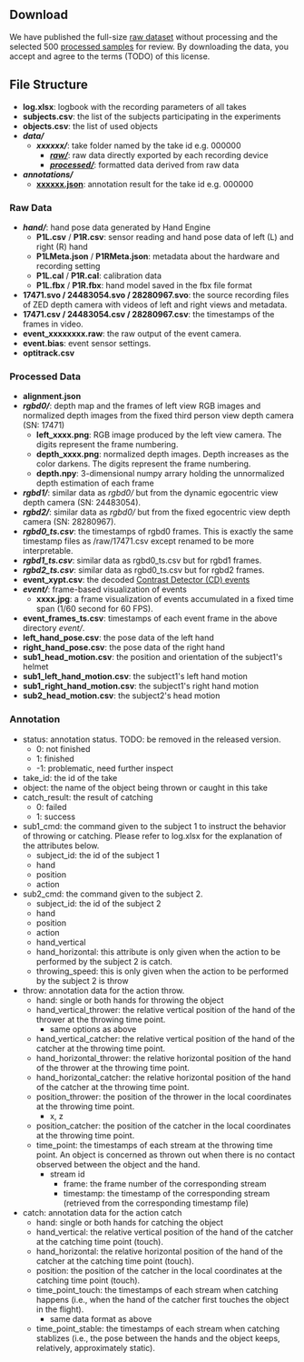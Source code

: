 ## Download

We have published the full-size [raw dataset](https://share.weiyun.com/avv8jpv4) without processing and the selected 500 [processed samples](https://share.weiyun.com/Tk3mm9O0) for review. By downloading the data, you accept and agree to the terms (TODO) of this license.



## File Structure

* **log.xlsx**: logbook with the recording parameters of all takes
* **subjects.csv**: the list of the subjects participating in the experiments
* **objects.csv**: the list of used objects
* ***data/***
  * ***xxxxxx/***: take folder named by the take id e.g. 000000
    * [***raw/***](#raw-data): raw data directly exported by each recording device
    * [***processed/***](#processed-data): formatted data derived from raw data
* ***annotations/***
  * [**xxxxxx.json**](#annotation): annotation result for the take id e.g. 000000



### Raw Data

* ***hand/***: hand pose data generated by Hand Engine
  * **P1L.csv** / **P1R.csv**: sensor reading and hand pose data of left (L) and right (R) hand
  * **P1LMeta.json** / **P1RMeta.json**: metadata about the hardware and recording setting
  * **P1L.cal** / **P1R.cal**: calibration data
  * **P1L.fbx** / **P1R.fbx**: hand model saved in the fbx file format
* **17471.svo / 24483054.svo / 28280967.svo**: the source recording files of ZED depth camera with videos of left and right views and metadata.
* **17471.csv / 24483054.csv / 28280967.csv**: the timestamps of the frames in video.
* **event_xxxxxxxx.raw**: the raw output of the event camera. 
* **event.bias**: event sensor settings.
* **optitrack.csv**



### Processed Data

* **alignment.json**
* ***rgbd0/***: depth map and the frames of left view RGB images and normalized depth images from the fixed third person view depth camera (SN: 17471)
  * **left_xxxx.png**: RGB image produced by the left view camera. The digits represent the frame numbering.
  * **depth_xxxx.png**: normalized depth images. Depth increases as the color darkens. The digits represent the frame numbering.
  * **depth.npy**: 3-dimensional numpy arrary holding the unnormalized depth estimation of each frame
* ***rgbd1/***: similar data as *rgbd0/* but from the dynamic egocentric view depth camera (SN: 24483054).
* ***rgbd2/***: similar data as *rgbd0/* but from the fixed egocentric view depth camera (SN: 28280967).
* ***rgbd0_ts.csv***: the timestamps of rgbd0 frames. This is exactly the same timestamp files as /raw/17471.csv except renamed to be more interpretable.
* ***rgbd1_ts.csv***: similar data as rgbd0_ts.csv but for rgbd1 frames.
* ***rgbd2_ts.csv***: similar data as rgbd0_ts.csv but for rgbd2 frames.
* **event_xypt.csv**: the decoded [Contrast Detector (CD) events](https://docs.prophesee.ai/stable/concepts.html#event-generation)
* ***event/***: frame-based visualization of events
  * **xxxx.jpg**: a frame visualization of events accumulated in a fixed time span (1/60 second for 60 FPS).
* **event_frames_ts.csv**: timestamps of each event frame in the above directory *event/*.
* **left_hand_pose.csv**: the pose data of the left hand
* **right_hand_pose.csv**: the pose data of the right hand
* **sub1_head_motion.csv**: the position and orientation of the subject1's helmet
* **sub1_left_hand_motion.csv**: the subject1's  left hand motion
* **sub1_right_hand_motion.csv**: the subject1's  right hand motion
* **sub2_head_motion.csv**: the subject2's  head motion



###  Annotation

* status: annotation status. TODO: be removed in the released version.
  * 0: not finished
  * 1: finished
  * -1: problematic, need further inspect
* take_id: the id of the take
* object: the name of the object being thrown or caught in this take
* catch_result: the result of catching
  * 0: failed
  * 1: success
* sub1_cmd: the command given to the subject 1 to instruct the behavior of throwing or catching. Please refer to log.xlsx for the explanation of the attributes below.
  * subject_id: the id of the subject 1
  * hand
  * position
  * action
* sub2_cmd: the command given to the subject 2.
  * subject_id: the id of the subject 2
  * hand
  * position
  * action
  * hand_vertical
  * hand_horizontal: this attribute is only given when the action to be performed by the subject 2 is catch.
  * throwing_speed: this is only given when the action to be performed by the subject 2 is throw
* throw: annotation data for the action throw.
  * hand: single or both hands for throwing the object
  * hand_vertical_thrower: the relative vertical position of the hand of the thrower at the throwing time point.
    * same options as above
  * hand_vertical_catcher: the relative vertical position of the hand of the catcher at the throwing time point.
  * hand_horizontal_thrower: the relative horizontal position of the hand of the thrower at the throwing time point.
  * hand_horizontal_catcher: the relative horizontal position of the hand of the catcher at the throwing time point.
  * position_thrower: the position of the thrower in the local coordinates at the throwing time point. 
    * x, z
  * position_catcher: the position of the catcher in the local coordinates at the throwing time point.
  * time_point: the timestamps of each stream at the throwing time point. An object is concerned as thrown out when there is no contact observed between the object and the hand.
    * stream id
      * frame: the frame number of the corresponding stream
      * timestamp: the timestamp of the corresponding stream (retrieved from the corresponding timestamp file)
* catch: annotation data for the action catch
  * hand: single or both hands for catching the object
  * hand_vertical: the relative vertical position of the hand of the catcher at the catching time point (touch).
  * hand_horizontal: the relative horizontal position of the hand of the catcher at the catching time point (touch).
  * position: the position of the catcher in the local coordinates at the catching time point (touch).
  * time_point_touch: the timestamps of each stream when catching happens (i.e., when the hand of the catcher first touches the object in the flight).
    * same data format as above
  * time_point_stable: the timestamps of each stream when catching stablizes (i.e., the pose between the hands and the object keeps, relatively, approximately static).